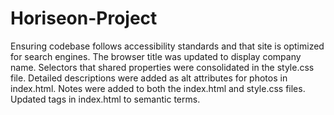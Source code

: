 # Horiseon-Project
Ensuring codebase follows accessibility standards and that site is optimized for search engines.
The browser title was updated to display company name. 
Selectors that shared properties were consolidated in the style.css file. 
Detailed descriptions were added as alt attributes for photos in index.html.
Notes were added to both the index.html and style.css files.
Updated tags in index.html to semantic terms.
